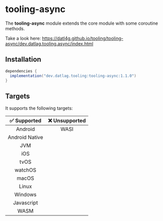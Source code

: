 # tooling-async

The **tooling-async** module extends the core module with some coroutine methods.

Take a look here: https://datl4g.github.io/tooling/tooling-async/dev.datlag.tooling.async/index.html

## Installation

```gradle
dependencies {
  implementation("dev.datlag.tooling:tooling-async:1.1.0")
}
```

## Targets

It supports the following targets:

|  ✅ Supported   | ❌ Unsupported |
|:--------------:|:-------------:|
|    Android     |     WASI      |
| Android Native |               |
|      JVM       |               |
|      iOS       |               |
|      tvOS      |               |
|    watchOS     |               |
|     macOS      |               |
|     Linux      |               |
|    Windows     |               |
|   Javascript   |               |
|      WASM      |               |
